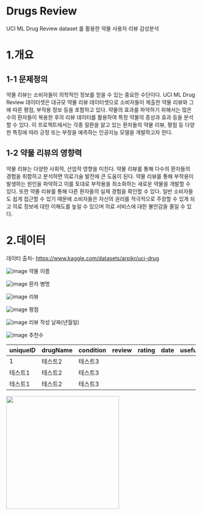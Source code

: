 # Drugs Review
UCI ML Drug Review dataset 를 활용한 약물 사용자 리뷰 감성분석 

# 1.개요 
## 1-1 문제정의
약물 리뷰는 소비자들이 의학적인 정보를 얻을 수 있는 중요한 수단이다.
UCI ML Drug Review 데이터셋은 대규모 약물 리뷰 데이터셋으로 소비자들이 제출한 약물 리뷰와 그에 따른 평점, 부작용 정보 등을 포함하고 있다.
약물의 효과를 파악하기 위해서는 많은 수의 환자들이 복용한 후의 리뷰 데이터를 활용하여 특정 약물의 증상과 효과 등을 분석할 수 있다.
이 프로젝트에서는 각종 질환을 앓고 있는 환자들의 약물 리뷰, 평점 등 다양한 특징에 따라 긍정 또는 부정을 예측하는 인공지능 모델을 개발하고자 한다.

## 1-2 약물 리뷰의 영향력 

약물 리뷰는 다양한 사회적, 산업적 영향을 미친다.
약물 리뷰를 통해 다수의 환자들의 경험을 취합하고 분석하면 의료기술 발전에 큰 도움이 된다. 약물 리뷰를 통해 부작용이 발생하는 원인을 파악하고
이를 토대로 부작용을 최소화하는 새로운 약물을 개발할 수 있다.
또한 약물 리뷰를 통해 다른 환자들의 실제 경험을 확인할 수 있다. 일반 소비자들도 쉽게 접근할 수 있기 때문에 소비자들은 자신의 권리를 적극적으로 주장할 수 있게 되고
의료 정보에 대한 이해도를 높일 수 있으며 의료 서비스에 대한 불안감을 줄일 수 있다.


# 2.데이터
데이터 출처- https://www.kaggle.com/datasets/arpikr/uci-drug

![image](https://user-images.githubusercontent.com/112537146/232665068-f27ee67d-bdb7-43ff-86af-dae4201743e7.png) 약물 이름 

![image](https://user-images.githubusercontent.com/112537146/232665115-6da782f0-f64c-4848-af70-b5d573a09d25.png) 환자 병명 

![image](https://user-images.githubusercontent.com/112537146/232665143-4a2d4040-1876-448d-ae4a-07aeeb0b6ca1.png) 리뷰

![image](https://user-images.githubusercontent.com/112537146/232664054-175260bb-8498-443b-be61-551808a2885b.png) 평점

![image](https://user-images.githubusercontent.com/112537146/232664063-5706008d-ceaf-43e8-8c46-094ea6af259f.png) 리뷰 작성 날짜(년월일)

![image](https://user-images.githubusercontent.com/112537146/232665292-bca5a5df-6654-45ce-85d0-42072d109f40.png) 추천수 


|uniqueID|drugName|condition|review|rating|date|usefulCount|
|--------|--------|---------|------|------|----|-----------|
|1|테스트2|테스트3|
|테스트1|테스트2|테스트3|
|테스트1|테스트2|테스트3|



<div><img src = "https://user-images.githubusercontent.com/112537146/232656257-a82044df-6a63-478d-a71d-3dbcadf2d427.png" width="300"></div>
